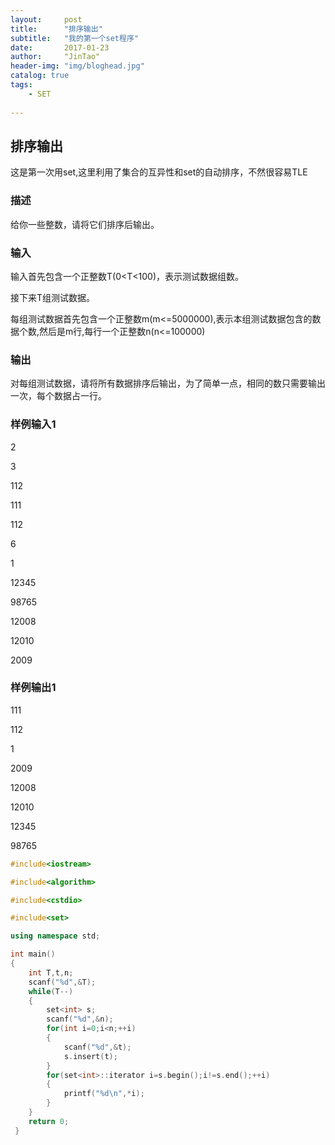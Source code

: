 ```yaml
---
layout:     post
title:      "排序输出"
subtitle:   "我的第一个set程序"
date:       2017-01-23
author:     "JinTao"
header-img: "img/bloghead.jpg"
catalog: true
tags:
    - SET
    
---
```


## 排序输出
这是第一次用set,这里利用了集合的互异性和set的自动排序，不然很容易TLE

### 描述
给你一些整数，请将它们排序后输出。

### 输入
输入首先包含一个正整数T(0<T<100)，表示测试数据组数。

接下来T组测试数据。

每组测试数据首先包含一个正整数m(m<=5000000),表示本组测试数据包含的数据个数,然后是m行,每行一个正整数n(n<=100000)

### 输出
对每组测试数据，请将所有数据排序后输出，为了简单一点，相同的数只需要输出一次，每个数据占一行。

### 样例输入1 
2

3

112

111

112

6

1

12345

98765

12008

12010

2009

### 样例输出1 
111

112

1

2009

12008

12010

12345

98765

``` cpp
#include<iostream>

#include<algorithm>

#include<cstdio>

#include<set>

using namespace std;

int main()
{
	int T,t,n;
	scanf("%d",&T);
	while(T--)
	{
		set<int> s;
		scanf("%d",&n);
		for(int i=0;i<n;++i)
		{
			scanf("%d",&t);
			s.insert(t);
		}
		for(set<int>::iterator i=s.begin();i!=s.end();++i)
		{
			printf("%d\n",*i);
		}
	}
	return 0;
 }
```
